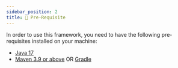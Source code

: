 ```yaml
---
sidebar_position: 2
title: 🚩 Pre-Requisite
---
```


In order to use this framework, you need to have the following pre-requisites installed on your machine:

- [Java 17][jdk17]
- [Maven 3.9 or above][maven] OR [Gradle][gradle]

[jdk17]: https://adoptium.net/temurin/releases/
[maven]: https://maven.apache.org/install.html
[gradle]: https://gradle.org/install/index.html
